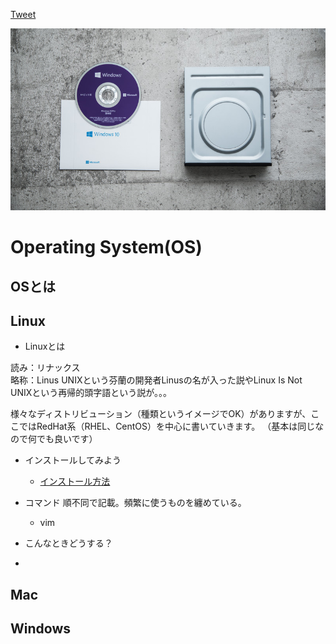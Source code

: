<a href="https://twitter.com/share?ref_src=twsrc%5Etfw" class="twitter-share-button" data-show-count="false">Tweet</a><script async src="https://platform.twitter.com/widgets.js" charset="utf-8"></script>


![OS Logo](images/osIMGL4994_TP_V4.jpg)


# Operating System(OS)
## OSとは


## Linux

* Linuxとは

読み：リナックス<br>
略称：Linus UNIXという芬蘭の開発者Linusの名が入った説やLinux Is Not UNIXという再帰的頭字語という説が。。。

様々なディストリビューション（種類というイメージでOK）がありますが、ここではRedHat系（RHEL、CentOS）を中心に書いていきます。
（基本は同じなので何でも良いです）

* インストールしてみよう
  * [インストール方法](https://yusuoo.github.io/RTFSE/OperatingSystem(OS)/Linux/インストール方法/)

* コマンド
順不同で記載。頻繁に使うものを纏めている。
  * vim
  
  
* こんなときどうする？
* 

## Mac
## Windows
